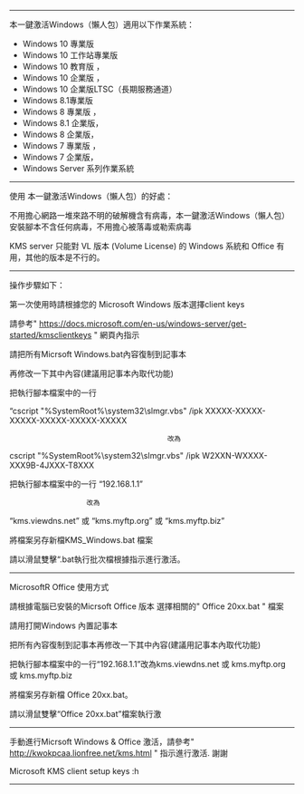 --------------------------------------------------------------------------------------------------------------------------
本一鍵激活Windows（懶人包）適用以下作業系統：
* Windows 10 專業版
* Windows 10 工作站專業版 
* Windows 10 教育版 ，
* Windows 10 企業版 ，
* Windows 10 企業版LTSC（長期服務通道）
* Windows 8.1專業版 
* Windows 8 專業版 ，
* Windows 8.1 企業版，
* Windows 8 企業版，
* Windows 7 專業版 ， 
* Windows 7 企業版，
* Windows Server 系列作業系統

----------------------------------------------------------------------------------------------------------------------------

使用 本一鍵激活Windows（懶人包）的好處：

不用擔心網路一堆來路不明的破解機含有病毒，本一鍵激活Windows（懶人包）安裝腳本不含任何病毒，不用擔心被落毒或勒索病毒

KMS server 只能對 VL 版本 (Volume License) 的 Windows 系統和 Office 有用，其他的版本是不行的。


----------------------------------------------------------------------------------------------------------------------------

操作步驟如下：

第一次使用時請根據您的 Microsoft Windows 版本選擇client keys 

請參考" https://docs.microsoft.com/en-us/windows-server/get-started/kmsclientkeys " 網頁內指示

請把所有Micrsoft Windows.bat內容復制到記事本

再修改一下其中內容(建議用記事本內取代功能)

把執行腳本檔案中的一行

“cscript "%SystemRoot%\system32\slmgr.vbs" /ipk XXXXX-XXXXX-XXXXX-XXXXX-XXXXX-XXXXX

                                           改為
                                           
cscript "%SystemRoot%\system32\slmgr.vbs" /ipk W2XXN-WXXXX-XXX9B-4JXXX-T8XXX
                                         

把執行腳本檔案中的一行 “192.168.1.1” 
     
                       改為 
                       
“kms.viewdns.net” 或 “kms.myftp.org” 或 “kms.myftp.biz”

將檔案另存新檔KMS_Windows.bat 檔案 
 
請以滑鼠雙擊“.bat執行批次檔根據指示進行激活。


----------------------------------------------------------------------------------------------------------------------------



MicrosoftR Office 使用方式

請根據電腦已安裝的Micrsoft Office 版本 選擇相關的" Office 20xx.bat " 檔案

請用打開Windows 內置記事本

把所有內容復制到記事本再修改一下其中內容(建議用記事本內取代功能)

把執行腳本檔案中的一行“192.168.1.1”改為kms.viewdns.net 或 kms.myftp.org 或 kms.myftp.biz

將檔案另存新檔 Office 20xx.bat。

請以滑鼠雙擊“Office 20xx.bat”檔案執行激

-------------------------------------------------------------------------------------------------------------------------
手動進行Micrsoft Windows & Office 激活，請參考" http://kwokpcaa.lionfree.net/kms.html " 指示進行激活. 謝謝

Microsoft KMS client setup keys :h

-------------------------------------------------------------------------------------------------------------------------

